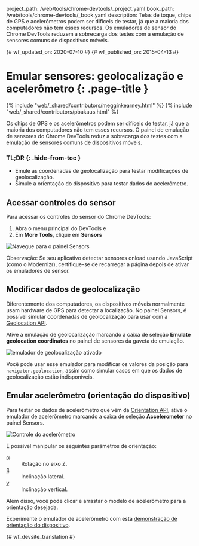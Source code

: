 project_path: /web/tools/chrome-devtools/_project.yaml
book_path: /web/tools/chrome-devtools/_book.yaml
description: Telas de toque, chips de GPS e acelerômetros podem ser difíceis de testar, já que a maioria dos computadores não tem esses recursos. Os emuladores de sensor do Chrome DevTools reduzem a sobrecarga dos testes com a emulação de sensores comuns de dispositivos móveis.

{# wf_updated_on: 2020-07-10 #}
{# wf_published_on: 2015-04-13 #}

# Emular sensores: geolocalização e acelerômetro {: .page-title }

{% include "web/_shared/contributors/megginkearney.html" %}
{% include "web/_shared/contributors/pbakaus.html" %}

Os chips de GPS e os acelerômetros podem ser difíceis de testar, já que a maioria dos computadores não tem esses recursos. O painel de emulação de sensores do Chrome DevTools reduz a sobrecarga dos testes com a emulação de sensores comuns de dispositivos móveis.


### TL;DR {: .hide-from-toc }
- Emule as coordenadas de geolocalização para testar modificações de geolocalização.
- Simule a orientação do dispositivo para testar dados do acelerômetro.


## Acessar controles do sensor

<div class="wf-devtools-flex">
  <div>
    <p>Para acessar os controles do sensor do Chrome DevTools:</p>
    <ol>
      <li>Abra o menu principal do DevTools e</li>
      <li>Em <strong>More Tools</strong>, clique em <strong>Sensors</strong></li>
    </ol>
  </div>
  <div class="wf-devtools-flex-half">
    <img src="imgs/navigate-to-sensors.png" alt="Navegue para o painel Sensors">
  </div>
</div>

Observação: Se seu aplicativo detectar sensores onload usando JavaScript (como o Modernizr), certifique-se de recarregar a página depois de ativar os emuladores de sensor.

## Modificar dados de geolocalização

Diferentemente dos computadores, os dispositivos móveis normalmente usam hardware de GPS para detectar a localização. No painel Sensors, é possível simular coordenadas de geolocalização para usar com a <a href='http://www.w3.org/TR/geolocation-API/'>Geolocation API</a>.

<div class="wf-devtools-flex">
  <div>
    <p>Ative a emulação de geolocalização marcando a caixa de seleção <strong>Emulate geolocation coordinates</strong> no painel de sensores da gaveta de emulação.</p>
  </div>
  <div class="wf-devtools-flex-half">
    <img src="imgs/emulation-drawer-geolocation.png" alt="emulador de geolocalização ativado">
  </div>
</div>

Você pode usar esse emulador para modificar os valores da posição para `navigator.geolocation`, assim como simular casos em que os dados de geolocalização estão indisponíveis.

## Emular acelerômetro (orientação do dispositivo)

<div class="wf-devtools-flex">
  <div>
    <p>Para testar os dados de acelerômetro que vêm da <a href='http://www.w3.org/TR/screen-orientation/'>Orientation API</a>, ative o emulador de acelerômetro marcando a caixa de seleção <strong>Accelerometer</strong> no painel Sensors.</p>
  </div>
  <div class="wf-devtools-flex-half">
    <img src="imgs/emulation-drawer-accelerometer.png" alt="Controle do acelerômetro">
  </div>
</div>

É possível manipular os seguintes parâmetros de orientação:

<dl>
<dt><abbr title="alpha">α</abbr></dt>
<dd>Rotação no eixo Z.</dd>
<dt><abbr title="beta">β</abbr></dt>
<dd>Inclinação lateral.</dd>
<dt><abbr title="gamma">γ</abbr></dt>
<dd>Inclinação vertical.</dd>
</dl>

Além disso, você pode clicar e arrastar o modelo de acelerômetro para a orientação desejada.

Experimente o emulador de acelerômetro com esta [demonstração de orientação do dispositivo](http://googlesamples.github.io/web-fundamentals/fundamentals/native-hardware/device-orientation/dev-orientation.html).




{# wf_devsite_translation #}
